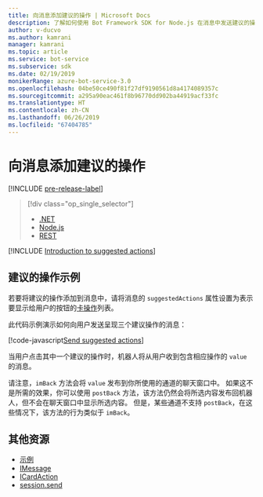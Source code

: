 ```yaml
---
title: 向消息添加建议的操作 | Microsoft Docs
description: 了解如何使用 Bot Framework SDK for Node.js 在消息中发送建议的操作。
author: v-ducvo
ms.author: kamrani
manager: kamrani
ms.topic: article
ms.service: bot-service
ms.subservice: sdk
ms.date: 02/19/2019
monikerRange: azure-bot-service-3.0
ms.openlocfilehash: 04be50ce490f81f27df9190561d8a4174089357c
ms.sourcegitcommit: a295a90eac461f8b96770dd902ba44919acf33fc
ms.translationtype: HT
ms.contentlocale: zh-CN
ms.lasthandoff: 06/26/2019
ms.locfileid: "67404785"
---
```

# <a name="add-suggested-actions-to-messages"></a>向消息添加建议的操作

[!INCLUDE [pre-release-label](../includes/pre-release-label-v3.md)]

> [!div class="op_single_selector"]
> - [.NET](../dotnet/bot-builder-dotnet-add-suggested-actions.md)
> - [Node.js](../nodejs/bot-builder-nodejs-send-suggested-actions.md)
> - [REST](../rest-api/bot-framework-rest-connector-add-suggested-actions.md)

[!INCLUDE [Introduction to suggested actions](../includes/snippet-suggested-actions-intro.md)]

## <a name="suggested-actions-example"></a>建议的操作示例

若要将建议的操作添加到消息中，请将消息的 `suggestedActions` 属性设置为表示要显示给用户的按钮的[卡操作][ICardAction]列表。

此代码示例演示如何向用户发送呈现三个建议操作的消息：

[!code-javascript[Send suggested actions](../includes/code/node-send-suggested-actions.js#sendSuggestedActions)]

当用户点击其中一个建议的操作时，机器人将从用户收到包含相应操作的 `value` 的消息。

请注意，`imBack` 方法会将 `value` 发布到你所使用的通道的聊天窗口中。 如果这不是所需的效果，你可以使用 `postBack` 方法，该方法仍然会将所选内容发布回机器人，但不会在聊天窗口中显示所选内容。 但是，某些通道不支持 `postBack`，在这些情况下，该方法的行为类似于 `imBack`。

## <a name="additional-resources"></a>其他资源

- [示例][samples]
- [IMessage][IMessage]
- [ICardAction][ICardAction]
- [session.send][SessionSend]

[IMessage]: http://docs.botframework.com/node/builder/chat-reference/interfaces/_botbuilder_d_.imessage

[SessionSend]: https://docs.botframework.com/node/builder/chat-reference/classes/_botbuilder_d_.session.html#send

[ICardAction]: https://docs.botframework.com/node/builder/chat-reference/interfaces/_botbuilder_d_.icardaction.html

<!-- The inspector is no longer supported: we're redirecting to the samples for now. -->
[samples]: https://github.com/Microsoft/BotBuilder-Samples/tree/v3-sdk-samples
